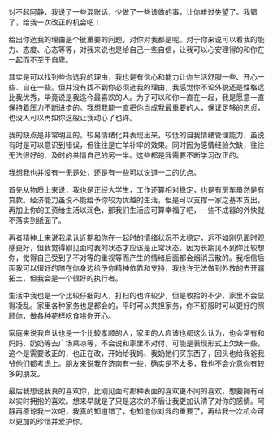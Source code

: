 对不起阿静，我说了一些混账话，少做了一些该做的事，让你难过失望了。我错了，给我一次改正的机会吧！

给出你选我的理由是个挺重要的问题，对你对我都是呢。对于你来说可以看我的能力、态度、心态等等，对我来说也是给自己一些自信，让我可以心安理得的和你在一起而不至于自卑。

其实是可以找到些你选我的理由，我也是有信心和能力让你生活舒服一些、开心一些、自在一些。但并没有找不到你必须选我的理由，我感觉你不论外貌还是性格远比我优秀，毕竟说是我迄今最喜欢的人。为了可以和你一直在一起，我是愿意一直保持着压力不断进步的。我想我能一直把你当成我最重要的人，保证足够的忠贞，也没人可以再如你这般让我动心了也许。

我的缺点是非常明显的，较易情绪化并表现出来，较低的自我情绪管理能力，虽说有时是可以意识到错误，但往往是亡羊补牢的效果。同时因为感情经验欠缺，往往无法很好的、及时的共情自己的另一半。这些都是我需要不断学习改正的。

我想我也并没有一无是处，还是有一些可以说道一二的优点。

首先从物质上来说，我也是正经大学生，工作还算相对稳定，也是有房车虽然是有贷款。经济能力虽说不能给予你较为优越的生活，但是可以支撑一家之基本支出，再加上你的工资给生活以润色，那我们生活应可算幸福了吧，一些不成器的外快就不落实到纸面了。

再者精神上来说我承认近期和你在一起时的情绪状况不太稳定，远不如刚见面时观感更好，但我觉得刚见面时我的状态才应该是正常状态。因为长期见不到你比较想你，觉得自己受到了不对等的重视等而产生的情绪后面都会烟消云散的。我相信后面我可以很好的陪在你身边给予你精神依靠和支持，我也许无法做到外放的去开疆拓土，但我会是一个很好的执行者。

生活中我也是一个比较仔细的人，打扫的也许较少，但是收拾的不少，家里不会显得凌乱。家里各种家务也是都会的，平时可以共担家务，你不舒服时可以更好的照顾你，做各种花样吃食哄你开心。

家庭来说我自认也是一个比较孝顺的人，家里的人应该也都这么认为，也会常有和妈妈、奶奶等去广场乘凉等，不会说和家里不对付，可能是表现形式上欠缺一些，这个是需要改正的，也正在改，开始给我妈、我奶她们买东西了，回头也给我爸我爷他们都考虑上。朋友来说我在济南有一些，确实是不太多，我也不会介意你有较多的朋友。

最后我想说我真的喜欢你，比刚见面时那种表面的喜欢更不同的喜欢，想要拥有可以实时拥抱的喜欢。想来早就是了只是这次的矛盾让我更加认清了对你的感情。阿静再原谅我一次吧，我真的知道错了，也知道你对我的重要了，再给我一次机会可以更加的珍惜并爱护你。